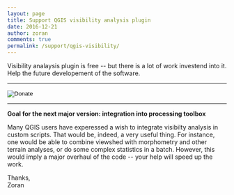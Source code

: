 ```yaml
---
layout: page
title: Support QGIS visibility analysis plugin
date: 2016-12-21
author: zoran
comments: true
permalink: /support/qgis-visibility/
---
```


Visibility analaysis plugin is free -- but there is a lot of work investend into it. Help the future developement of the software.  

-------------


<form action="https://www.paypal.com/cgi-bin/webscr" method="post" target="_top" >
<input type="hidden" name="cmd" value="_s-xclick" />
<input type="hidden" name="hosted_button_id" value="ZY9HLFLJFW9ZN" />
<input type="image" src="https://www.paypal.com/en_GB/i/btn/btn_donateCC_LG.gif" border="0" name="submit" title="PayPal - The safer, easier way to pay online!" alt="Donate" />
<img alt="" border="0" src="https://www.paypal.com/en_GB/i/scr/pixel.gif" width="1" height="1" />
</form>

------------

**Goal for the next major version: integration into processing toolbox**

Many QGIS users have experessed a wish to integrate visibilty analysis in custom scripts. That would be, indeed, a very useful thing. For instance, one would be able to combine viewshed with morphometry and other terrain analyses, or do some complex statistics in a batch. However, this would imply a major overhaul of the code -- your help will speed up the work. 
 
 Thanks, <br>
 Zoran